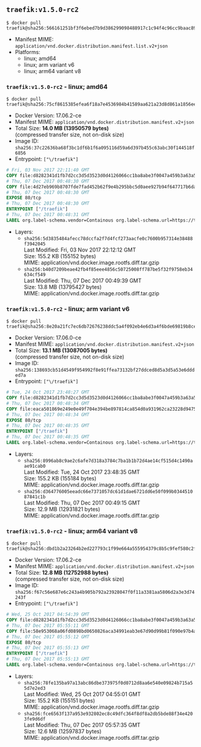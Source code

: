 ## `traefik:v1.5.0-rc2`

```console
$ docker pull traefik@sha256:566161251bf3f6ebed7b9d386299098488917c1c94f4c96cc9baac8910cb53e7
```

-	Manifest MIME: `application/vnd.docker.distribution.manifest.list.v2+json`
-	Platforms:
	-	linux; amd64
	-	linux; arm variant v6
	-	linux; arm64 variant v8

### `traefik:v1.5.0-rc2` - linux; amd64

```console
$ docker pull traefik@sha256:75cf8615385efea6f18a7e4536984b41589aa621a23d8d861a1856ee8c6fde94
```

-	Docker Version: 17.06.2-ce
-	Manifest MIME: `application/vnd.docker.distribution.manifest.v2+json`
-	Total Size: **14.0 MB (13950579 bytes)**  
	(compressed transfer size, not on-disk size)
-	Image ID: `sha256:37c22636ba68f3bc1df6b1f6a095116d59a6d397b455c63abc30f144518f6856`
-	Entrypoint: `["\/traefik"]`

```dockerfile
# Fri, 03 Nov 2017 22:11:40 GMT
COPY file:d8282341d1fb7d2cc3d5d3523d0d4126066cc1ba8abe3f0047a459b3a63a5653 in /etc/ssl/certs/ 
# Thu, 07 Dec 2017 00:48:30 GMT
COPY file:4d27eb969b8707fde7fad452b62f9e4b295bbc5d0aee927b94f647717b6da816 in / 
# Thu, 07 Dec 2017 00:48:30 GMT
EXPOSE 80/tcp
# Thu, 07 Dec 2017 00:48:30 GMT
ENTRYPOINT ["/traefik"]
# Thu, 07 Dec 2017 00:48:31 GMT
LABEL org.label-schema.vendor=Containous org.label-schema.url=https://traefik.io org.label-schema.name=Traefik org.label-schema.description=A modern reverse-proxy org.label-schema.version=v1.5.0-rc2 org.label-schema.docker.schema-version=1.0
```

-	Layers:
	-	`sha256:5d3835484afecc78dccfa2f7d4fcf273aacfe0c7600b957314e38488f3942045`  
		Last Modified: Fri, 03 Nov 2017 22:12:12 GMT  
		Size: 155.2 KB (155152 bytes)  
		MIME: application/vnd.docker.image.rootfs.diff.tar.gzip
	-	`sha256:b40d7209beae42fb4f85eee4856c50725008ff787be5f32f9758eb34634cf549`  
		Last Modified: Thu, 07 Dec 2017 00:49:39 GMT  
		Size: 13.8 MB (13795427 bytes)  
		MIME: application/vnd.docker.image.rootfs.diff.tar.gzip

### `traefik:v1.5.0-rc2` - linux; arm variant v6

```console
$ docker pull traefik@sha256:8e20a21fc7ec6db72676238ddc5a4f092eb4e6d3a4f6bde69819b8ceaaaa785c
```

-	Docker Version: 17.06.0-ce
-	Manifest MIME: `application/vnd.docker.distribution.manifest.v2+json`
-	Total Size: **13.1 MB (13087005 bytes)**  
	(compressed transfer size, not on-disk size)
-	Image ID: `sha256:138693cb51d4549f954992f8e91ffea73132bf27ddced8d5a3d5a53e6ddded7a`
-	Entrypoint: `["\/traefik"]`

```dockerfile
# Tue, 24 Oct 2017 23:48:27 GMT
COPY file:d8282341d1fb7d2cc3d5d3523d0d4126066cc1ba8abe3f0047a459b3a63a5653 in /etc/ssl/certs/ 
# Thu, 07 Dec 2017 00:48:34 GMT
COPY file:eaca501869e249e0e49f704e394be897814ca854d0a931962ca23228d9475288 in / 
# Thu, 07 Dec 2017 00:48:34 GMT
EXPOSE 80/tcp
# Thu, 07 Dec 2017 00:48:35 GMT
ENTRYPOINT ["/traefik"]
# Thu, 07 Dec 2017 00:48:35 GMT
LABEL org.label-schema.vendor=Containous org.label-schema.url=https://traefik.io org.label-schema.name=Traefik org.label-schema.description=A modern reverse-proxy org.label-schema.version=v1.5.0-rc2 org.label-schema.docker.schema-version=1.0
```

-	Layers:
	-	`sha256:8996ab8c9ae2c6afe7d318a3784c7ba1b1b72d4ae14cf515d4c1490aae91cab0`  
		Last Modified: Tue, 24 Oct 2017 23:48:35 GMT  
		Size: 155.2 KB (155184 bytes)  
		MIME: application/vnd.docker.image.rootfs.diff.tar.gzip
	-	`sha256:d364776005eeadc66e7371057dc61d1dae6721dd6e50f099b034451087841c1b`  
		Last Modified: Thu, 07 Dec 2017 00:49:15 GMT  
		Size: 12.9 MB (12931821 bytes)  
		MIME: application/vnd.docker.image.rootfs.diff.tar.gzip

### `traefik:v1.5.0-rc2` - linux; arm64 variant v8

```console
$ docker pull traefik@sha256:dbd1b2a23264b2ed227793c1f99e664a555954379c8b5c9fef580c2f97cf41c9
```

-	Docker Version: 17.06.2-ce
-	Manifest MIME: `application/vnd.docker.distribution.manifest.v2+json`
-	Total Size: **12.8 MB (12752988 bytes)**  
	(compressed transfer size, not on-disk size)
-	Image ID: `sha256:f67c56e687e6c243a4b905b792a23928047f0f11a3381aa5806d2a3e3d74243f`
-	Entrypoint: `["\/traefik"]`

```dockerfile
# Wed, 25 Oct 2017 04:54:39 GMT
COPY file:d8282341d1fb7d2cc3d5d3523d0d4126066cc1ba8abe3f0047a459b3a63a5653 in /etc/ssl/certs/ 
# Thu, 07 Dec 2017 05:55:11 GMT
COPY file:58e953068a06fd0898bd0650826aca34991eab3e67d90d99b81f090e97b4a443 in / 
# Thu, 07 Dec 2017 05:55:12 GMT
EXPOSE 80/tcp
# Thu, 07 Dec 2017 05:55:13 GMT
ENTRYPOINT ["/traefik"]
# Thu, 07 Dec 2017 05:55:13 GMT
LABEL org.label-schema.vendor=Containous org.label-schema.url=https://traefik.io org.label-schema.name=Traefik org.label-schema.description=A modern reverse-proxy org.label-schema.version=v1.5.0-rc2 org.label-schema.docker.schema-version=1.0
```

-	Layers:
	-	`sha256:78fe135ba97a13abc86dbe373975f0d0712d8aa6e540e09824b715a55d7e2ed3`  
		Last Modified: Wed, 25 Oct 2017 04:55:01 GMT  
		Size: 155.2 KB (155151 bytes)  
		MIME: application/vnd.docker.image.rootfs.diff.tar.gzip
	-	`sha256:fce6563f137a953e932802ec8c49dfc364f8df8a2db5bde88f34e4203fe9d6df`  
		Last Modified: Thu, 07 Dec 2017 05:57:35 GMT  
		Size: 12.6 MB (12597837 bytes)  
		MIME: application/vnd.docker.image.rootfs.diff.tar.gzip
